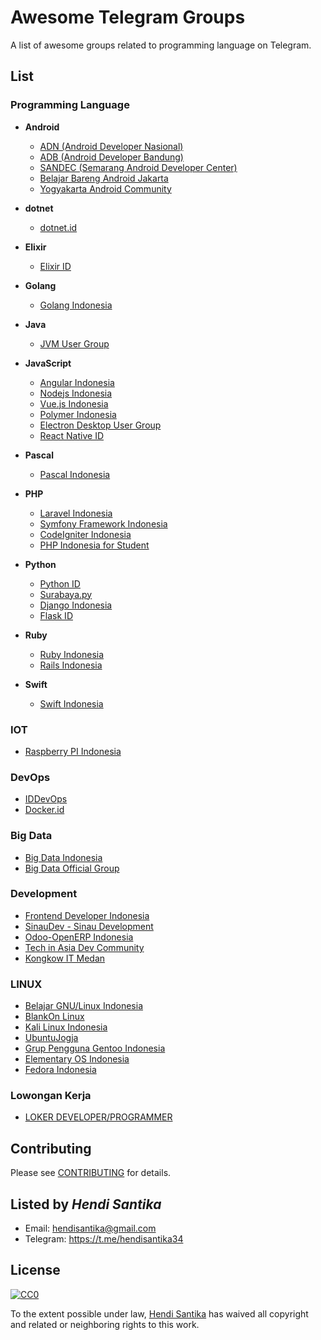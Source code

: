 # Awesome Telegram Groups

A list of awesome groups related to programming language on Telegram.

## List

### Programming Language
* **Android**
  + [ADN (Android Developer Nasional)](https://t.me/androiddevelopernasional)
  + [ADB (Android Developer Bandung)](https://t.me/androidDevBdg)
  + [SANDEC (Semarang Android Developer Center)](https://t.me/AndroidSemarang)
  + [Belajar Bareng Android Jakarta](https://t.me/BelajarBarengAndroid)
  + [Yogyakarta Android Community](https://t.me/YogyakartaAndroidComunity)
  
* **dotnet**
  + [dotnet.id](https://t.me/dotnetusergroup)

* **Elixir**
  + [Elixir ID](https://t.me/elixir_id)
  
* **Golang**
  + [Golang Indonesia](https://t.me/golangID)

* **Java**
  + [JVM User Group](https://t.me/JVMUserGroup)
  
* **JavaScript**
  + [Angular Indonesia](https://t.me/AngularID)
  + [Nodejs Indonesia](https://t.me/nodejsid)
  + [Vue.js Indonesia](https://t.me/vuejsid)
  + [Polymer Indonesia](https://t.me/polymer_id)
  + [Electron Desktop User Group](https://t.me/electronatom)
  + [React Native ID](https://t.me/reactnative_id)

* **Pascal**
  + [Pascal Indonesia](https://t.me/PascalID)
  
* **PHP**
  + [Laravel Indonesia](https://t.me/laravelindonesia)
  + [Symfony Framework Indonesia](https://t.me/symfonyid)
  + [CodeIgniter Indonesia](https://t.me/codeigniterindonesia)
  + [PHP Indonesia for Student](https://t.me/PHPIDforStudent)
  
* **Python**
  + [Python ID](https://t.me/pythonID)
  + [Surabaya.py](https://t.me/surabayadotpy)
  + [Django Indonesia](https://t.me/DjangoID)
  + [Flask ID](https://t.me/flaskid)
  
* **Ruby**
  + [Ruby Indonesia](https://t.me/RubyID)
  + [Rails Indonesia](https://t.me/RailsID)

* **Swift**
  + [Swift Indonesia](https://t.me/swiftID)
  
### IOT
* [Raspberry PI Indonesia](https://t.me/raspberrypi_id)

### DevOps
* [IDDevOps](https://t.me/IDDevOps)
* [Docker.id](https://t.me/dockerid)

### Big Data
* [Big Data Indonesia](https://t.me/bigdataID)
* [Big Data Official Group](https://t.me/idbigdata)

### Development
* [Frontend Developer Indonesia](https://t.me/FrontEndID)
* [SinauDev - Sinau Development](https://t.me/sinaudev)
* [Odoo-OpenERP Indonesia](https://t.me/odooindonesia)
* [Tech in Asia Dev Community](https://t.me/TIAdevcommunity)
* [Kongkow IT Medan](https://t.me/kongkowITMedan)

### LINUX
* [Belajar GNU/Linux Indonesia ](https://t.me/GNULinuxIndonesia)
* [BlankOn Linux](https://t.me/BlankOnLinux)
* [Kali Linux Indonesia](https://t.me/KaliLinuxID)
* [UbuntuJogja](https://telegram.me/joinchat/ABpxeD2F4kwRKrOb1cdl8Q)
* [Grup Pengguna Gentoo Indonesia](https://t.me/GPG_Indonesia)
* [Elementary OS Indonesia](https://t.me/elementaryID)
* [Fedora Indonesia](https://t.me/FedoraID)

### Lowongan Kerja
* [LOKER DEVELOPER/PROGRAMMER](https://t.me/LokerDeveloper)

## Contributing
Please see [CONTRIBUTING](CONTRIBUTING.md) for details.

## Listed by *Hendi Santika*
- Email: hendisantika@gmail.com
- Telegram: https://t.me/hendisantika34

## License

[![CC0](https://i.creativecommons.org/p/zero/1.0/88x31.png)](https://creativecommons.org/publicdomain/zero/1.0/)

To the extent possible under law, [Hendi Santika](https://github.com/hendisantika) has waived all copyright and related or neighboring rights to this work.
